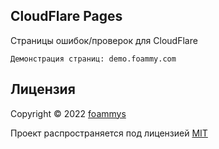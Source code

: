 ## CloudFlare Pages

Страницы ошибок/проверок для CloudFlare

```
Демонстрация страниц: demo.foammy.com
```

## Лицензия

Copyright © 2022 <a href="https://github.com/foammys">foammys</a>

Проект распространяется под лицензией <a href="https://github.com/foammys/vk-phising-page/blob/main/LICENSE">MIT</a>
